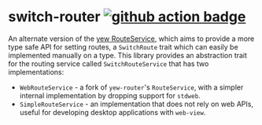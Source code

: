 # switch-router [![github action badge](https://github.com/kellpossible/switch-router/workflows/Rust/badge.svg)](https://github.com/kellpossible/switch-router/actions?query=workflow%3ARust)

An alternate version of the [yew RouteService](https://github.com/yewstack/yew/blob/master/yew-router/src/service.rs), which aims to provide a more type safe API for setting routes, a `SwitchRoute` trait which can easily be implemented manually on a type. This library provides an abstraction trait for the routing service called `SwitchRouteService` that has two implementations:

+ `WebRouteService` - a fork of `yew-router`'s `RouteService`, with a simpler internal implementation by dropping support for `stdweb`.
+ `SimpleRouteService` - an implementation that does not rely on web APIs, useful for developing desktop applications with `web-view`.
